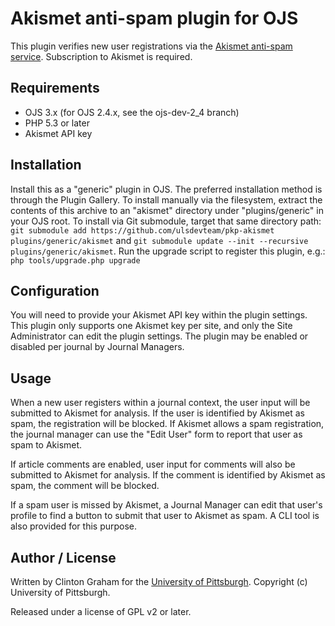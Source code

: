 # Akismet anti-spam plugin for OJS

This plugin verifies new user registrations via the [Akismet anti-spam service](http://akismet.com/).  Subscription to Akismet is required.

## Requirements

* OJS 3.x (for OJS 2.4.x, see the ojs-dev-2_4 branch)
* PHP 5.3 or later
* Akismet API key

## Installation

Install this as a "generic" plugin in OJS. The preferred installation method is through the Plugin Gallery.  To install manually via the filesystem, extract the contents of this archive to an "akismet" directory under "plugins/generic" in your OJS root.  To install via Git submodule, target that same directory path: `git submodule add https://github.com/ulsdevteam/pkp-akismet plugins/generic/akismet` and `git submodule update --init --recursive plugins/generic/akismet`.  Run the upgrade script to register this plugin, e.g.: `php tools/upgrade.php upgrade`

## Configuration

You will need to provide your Akismet API key within the plugin settings.  This plugin only supports one Akismet key per site, and only the Site Administrator can edit the plugin settings.  The plugin may be enabled or disabled per journal by Journal Managers.

## Usage

When a new user registers within a journal context, the user input will be submitted to Akismet for analysis.  If the user is identified by Akismet as spam, the registration will be blocked.  If Akismet allows a spam registration, the journal manager can use the "Edit User" form to report that user as spam to Akismet.

If article comments are enabled, user input for comments will also be submitted to Akismet for analysis. If the comment is identified by Akismet as spam, the comment will be blocked.

If a spam user is missed by Akismet, a Journal Manager can edit that user's profile to find a button to submit that user to Akismet as spam.  A CLI tool is also provided for this purpose.

## Author / License

Written by Clinton Graham for the [University of Pittsburgh](http://www.pitt.edu).  Copyright (c) University of Pittsburgh.

Released under a license of GPL v2 or later.
